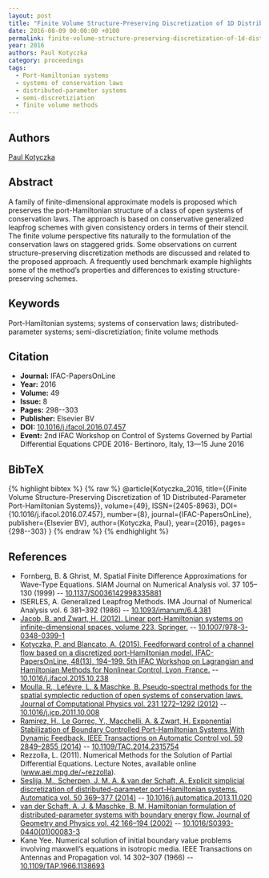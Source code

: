 ```yaml
---
layout: post
title: "Finite Volume Structure-Preserving Discretization of 1D Distributed-Parameter Port-Hamiltonian Systems"
date: 2016-08-09 00:00:00 +0100
permalink: finite-volume-structure-preserving-discretization-of-1d-distributed-parameter-port-hamiltonian-systems
year: 2016
authors: Paul Kotyczka
category: proceedings
tags:
  - Port-Hamiltonian systems
  - systems of conservation laws
  - distributed-parameter systems
  - semi-discretiziation
  - finite volume methods
---
```

 
## Authors
[Paul Kotyczka](authors/paul_kotyczka)
 
## Abstract
A family of finite-dimensional approximate models is proposed which preserves the port-Hamiltonian structure of a class of open systems of conservation laws. The approach is based on conservative generalized leapfrog schemes with given consistency orders in terms of their stencil. The finite volume perspective fits naturally to the formulation of the conservation laws on staggered grids. Some observations on current structure-preserving discretization methods are discussed and related to the proposed approach. A frequently used benchmark example highlights some of the method’s properties and differences to existing structure-preserving schemes.
 
## Keywords
Port-Hamiltonian systems; systems of conservation laws; distributed-parameter systems; semi-discretiziation; finite volume methods
 
## Citation
- **Journal:** IFAC-PapersOnLine
- **Year:** 2016
- **Volume:** 49
- **Issue:** 8
- **Pages:** 298--303
- **Publisher:** Elsevier BV
- **DOI:** [10.1016/j.ifacol.2016.07.457](https://doi.org/10.1016/j.ifacol.2016.07.457)
- **Event:** 2nd IFAC Workshop on Control of Systems Governed by Partial Differential Equations CPDE 2016- Bertinoro, Italy, 13—15 June 2016
 
## BibTeX
{% highlight bibtex %}
{% raw %}
@article{Kotyczka_2016,
  title={{Finite Volume Structure-Preserving Discretization of 1D Distributed-Parameter Port-Hamiltonian Systems}},
  volume={49},
  ISSN={2405-8963},
  DOI={10.1016/j.ifacol.2016.07.457},
  number={8},
  journal={IFAC-PapersOnLine},
  publisher={Elsevier BV},
  author={Kotyczka, Paul},
  year={2016},
  pages={298--303}
}
{% endraw %}
{% endhighlight %}
 
## References
- Fornberg, B. & Ghrist, M. Spatial Finite Difference Approximations for Wave-Type Equations. SIAM Journal on Numerical Analysis vol. 37 105–130 (1999) -- [10.1137/S0036142998335881](https://doi.org/10.1137/S0036142998335881)
- ISERLES, A. Generalized Leapfrog Methods. IMA Journal of Numerical Analysis vol. 6 381–392 (1986) -- [10.1093/imanum/6.4.381](https://doi.org/10.1093/imanum/6.4.381)
- [Jacob, B. and Zwart, H. (2012). Linear port-Hamiltonian systems on infinite-dimensional spaces, volume 223. Springer.](linear-port-hamiltonian-systems-on-infinite-dimensional-spaces) -- [10.1007/978-3-0348-0399-1](https://doi.org/10.1007/978-3-0348-0399-1)
- [Kotyczka, P. and Blancato, A. (2015). Feedforward control of a channel flow based on a discretized port-Hamiltonian model. IFAC-PapersOnLine, 48(13), 194–199. 5th IFAC Workshop on Lagrangian and Hamiltonian Methods for Nonlinear Control, Lyon, France.](feedforward-control-of-a-channel-flow-based-on-a-discretized-port-hamiltonian-model) -- [10.1016/j.ifacol.2015.10.238](https://doi.org/10.1016/j.ifacol.2015.10.238)
- [Moulla, R., Lefévre, L. & Maschke, B. Pseudo-spectral methods for the spatial symplectic reduction of open systems of conservation laws. Journal of Computational Physics vol. 231 1272–1292 (2012)](pseudo-spectral-methods-for-the-spatial-symplectic-reduction-of-open-systems-of-conservation-laws) -- [10.1016/j.jcp.2011.10.008](https://doi.org/10.1016/j.jcp.2011.10.008)
- [Ramirez, H., Le Gorrec, Y., Macchelli, A. & Zwart, H. Exponential Stabilization of Boundary Controlled Port-Hamiltonian Systems With Dynamic Feedback. IEEE Transactions on Automatic Control vol. 59 2849–2855 (2014)](exponential-stabilization-of-boundary-controlled-port-hamiltonian-systems-with-dynamic-feedback) -- [10.1109/TAC.2014.2315754](https://doi.org/10.1109/TAC.2014.2315754)
- Rezzolla, L. (2011). Numerical Methods for the Solution of Partial Differential Equations. Lecture Notes, available online (www.aei.mpg.de/~rezzolla).
- [Seslija, M., Scherpen, J. M. A. & van der Schaft, A. Explicit simplicial discretization of distributed-parameter port-Hamiltonian systems. Automatica vol. 50 369–377 (2014)](explicit-simplicial-discretization-of-distributed-parameter-port-hamiltonian-systems) -- [10.1016/j.automatica.2013.11.020](https://doi.org/10.1016/j.automatica.2013.11.020)
- [van der Schaft, A. J. & Maschke, B. M. Hamiltonian formulation of distributed-parameter systems with boundary energy flow. Journal of Geometry and Physics vol. 42 166–194 (2002)](hamiltonian-formulation-of-distributed-parameter-systems-with-boundary-energy-flow) -- [10.1016/S0393-0440(01)00083-3](https://doi.org/10.1016/S0393-0440(01)00083-3)
- Kane Yee. Numerical solution of initial boundary value problems involving maxwell’s equations in isotropic media. IEEE Transactions on Antennas and Propagation vol. 14 302–307 (1966) -- [10.1109/TAP.1966.1138693](https://doi.org/10.1109/TAP.1966.1138693)

